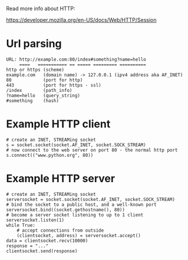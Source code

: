 Read more info about HTTP:

https://developer.mozilla.org/en-US/docs/Web/HTTP/Session

# Url parsing

    URL: http://example.com:80/index#something?name=hello
         ====   =========== == ===== ========= ==========
    http or https (scheme)
    example.com   (domain name) -> 127.0.0.1 (ipv4 address aka AF_INET)
    80            (port for http)
    443           (port for https - ssl)
    /index        (path_info)
    ?name=hello   (query_string)
    #something    (hash)

# Example HTTP client

    # create an INET, STREAMing socket
    s = socket.socket(socket.AF_INET, socket.SOCK_STREAM)
    # now connect to the web server on port 80 - the normal http port
    s.connect(("www.python.org", 80))

# Example HTTP server

    # create an INET, STREAMing socket
    serversocket = socket.socket(socket.AF_INET, socket.SOCK_STREAM)
    # bind the socket to a public host, and a well-known port
    serversocket.bind((socket.gethostname(), 80))
    # become a server socket listening to up to 1 client
    serversocket.listen(1)
    while True:
        # accept connections from outside
        (clientsocket, address) = serversocket.accept()
	data = clientsocket.recv(10000)
	response = "..."
	clientsocket.send(response)	
